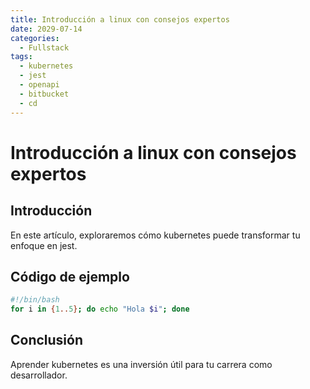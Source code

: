 ```yaml
---
title: Introducción a linux con consejos expertos
date: 2029-07-14
categories:
  - Fullstack
tags:
  - kubernetes
  - jest
  - openapi
  - bitbucket
  - cd
---
```


# Introducción a linux con consejos expertos

## Introducción

En este artículo, exploraremos cómo kubernetes puede transformar tu enfoque en jest.

## Código de ejemplo

```bash
#!/bin/bash
for i in {1..5}; do echo "Hola $i"; done
```

## Conclusión

Aprender kubernetes es una inversión útil para tu carrera como desarrollador.